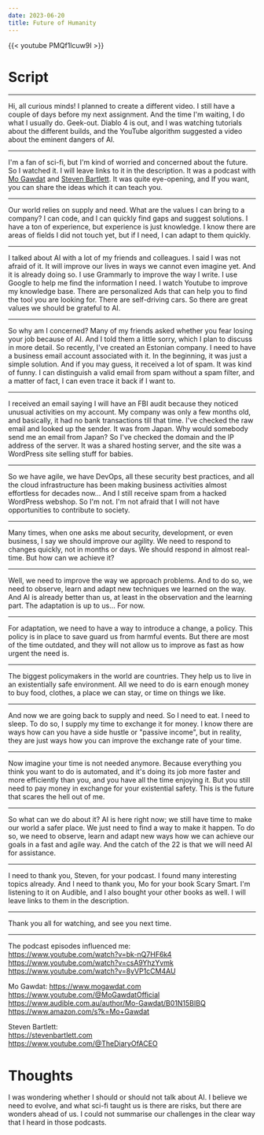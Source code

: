 ```yaml
---
date: 2023-06-20
title: Future of Humanity
---
```


{{< youtube PMQf1lcuw9I >}}

# Script

---

Hi, all curious minds! I planned to create a different video. I still have a couple of days before my next assignment. And the time I'm waiting, I do what I usually do. Geek-out. Diablo 4 is out, and I was watching tutorials about the different builds, and the YouTube algorithm suggested a video about the eminent dangers of AI.

---

I'm a fan of sci-fi, but I'm kind of worried and concerned about the future.
So I watched it. I will leave links to it in the description. It was a podcast with [Mo Gawdat](https://www.mogawdat.com) and [Steven Bartlett](https://stevenbartlett.com). It was quite eye-opening, and If you want, you can share the ideas which it can teach you.

---

Our world relies on supply and need.
What are the values I can bring to a company? I can code, and I can quickly find gaps and suggest solutions. I have a ton of experience, but experience is just knowledge. I know there are areas of fields I did not touch yet, but if I need, I can adapt to them quickly.

---

I talked about AI with a lot of my friends and colleagues. I said I was not afraid of it. It will improve our lives in ways we cannot even imagine yet. And it is already doing so. I use Grammarly to improve the way I write. I use Google to help me find the information I need. I watch Youtube to improve my knowledge base. There are personalized Ads that can help you to find the tool you are looking for. There are self-driving cars. So there are great values we should be grateful to AI.

---

So why am I concerned? Many of my friends asked whether you fear losing your job because of AI. And I told them a little sorry, which I plan to discuss in more detail. So recently, I've created an Estonian company. I need to have a business email account associated with it. In the beginning, it was just a simple solution. And if you may guess, it received a lot of spam. It was kind of funny. I can distinguish a valid email from spam without a spam filter, and a matter of fact, I can even trace it back if I want to.

---

I received an email saying I will have an FBI audit because they noticed unusual activities on my account. My company was only a few months old, and basically, it had no bank transactions till that time. I've checked the raw email and looked up the sender. It was from Japan. Why would somebody send me an email from Japan? So I've checked the domain and the IP address of the server. It was a shared hosting server, and the site was a WordPress site selling stuff for babies.

---

So we have agile, we have DevOps, all these security best practices, and all the cloud infrastructure has been making business activities almost effortless for decades now... And I still receive spam from a hacked WordPress webshop. So I'm not. I'm not afraid that I will not have opportunities to contribute to society.

---

Many times, when one asks me about security, development, or even business, I say we should improve our agility. We need to respond to changes quickly, not in months or days. We should respond in almost real-time. But how can we achieve it?

---

Well, we need to improve the way we approach problems. And to do so, we need to observe, learn and adapt new techniques we learned on the way. And AI is already better than us, at least in the observation and the learning part. The adaptation is up to us... For now.

---

For adaptation, we need to have a way to introduce a change, a policy. This policy is in place to save guard us from harmful events. But there are most of the time outdated, and they will not allow us to improve as fast as how urgent the need is.

---

The biggest policymakers in the world are countries. They help us to live in an existentially safe environment. All we need to do is earn enough money to buy food, clothes, a place we can stay, or time on things we like.

---

And now we are going back to supply and need. So I need to eat. I need to sleep. To do so, I supply my time to exchange it for money. I know there are ways how can you have a side hustle or "passive income", but in reality, they are just ways how you can improve the exchange rate of your time.

---

Now imagine your time is not needed anymore. Because everything you think you want to do is automated, and it's doing its job more faster and more efficiently than you, and you have all the time enjoying it. But you still need to pay money in exchange for your existential safety. This is the future that scares the hell out of me.

---

So what can we do about it? AI is here right now; we still have time to make our world a safer place. We just need to find a way to make it happen.
To do so, we need to observe, learn and adapt new ways how we can achieve our goals in a fast and agile way. And the catch of the 22 is that we will need AI for assistance.

---

I need to thank you, Steven, for your podcast. I found many interesting topics already. And I need to thank you, Mo for your book Scary Smart. I'm listening to it on Audible, and I also bought your other books as well. I will leave links to them in the description.

---

Thank you all for watching, and see you next time.

---

The podcast episodes influenced me:  
https://www.youtube.com/watch?v=bk-nQ7HF6k4  
https://www.youtube.com/watch?v=csA9YhzYvmk  
https://www.youtube.com/watch?v=8yVP1cCM4AU  

Mo Gawdat:
https://www.mogawdat.com  
https://www.youtube.com/@MoGawdatOfficial  
https://www.audible.com.au/author/Mo-Gawdat/B01N15BIBQ  
https://www.amazon.com/s?k=Mo+Gawdat  

Steven Bartlett:  
https://stevenbartlett.com  
https://www.youtube.com/@TheDiaryOfACEO  

# Thoughts

I was wondering whether I should or should not talk about AI. I believe we need to evolve, and what sci-fi taught us is there are risks, but there are wonders ahead of us. I could not summarise our challenges in the clear way that I heard in those podcasts.

